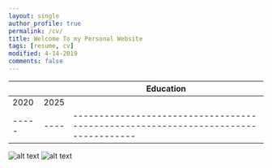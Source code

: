 ```yaml
---
layout: single
author_profile: true
permalink: /cv/
title: Welcome To my Personal Website
tags: [resume, cv]
modified: 4-14-2019
comments: false
---
```



<!-- |    |    | **Experience**                                                             |
|----|----|-------------------------------------------------------------------------------|
|2018| now| **computer student**, study computer Computer, IUST, Tehran, Iran |
|----|----|-------------------------------------------------------------------------------|
|2005|2018| **Bechelor computer**   |
|----|------|-------------------------------------------------------------------------------| -->
<!-- |2005|      | **Research Intern**, Microsoft Research, Redmond WA |
|----|------|-------------------------------------------------------------------------------|
|2004|      | **Research Intern**, Microsoft Research, Redmond WA | -->



|     |    |**Education**                                                               |
|-----|----|----------------------------------------------------------------------------------|
|2020 |2025|  |**computer student**, study computer Computer, IUST, Tehran, Iran
|-----|----|----------------------------------------------------------------------------------|

![alt text]({{amirrezavishteh.github.io}}/assets/images/iust.jpg "university")
![alt text]({{amirrezavishteh.github.io}}/assets/images/iust2.jpg "university")